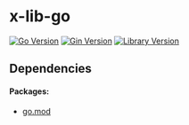 # x-lib-go
[![Go Version](https://img.shields.io/badge/go-1.24.0-39acd7.svg)](https://go.dev/doc/devel/release)
[![Gin Version](https://img.shields.io/badge/gin-1.10.0-39acd7.svg)](https://github.com/gin-gonic/gin/releases)
[![Library Version](https://img.shields.io/badge/version-0.1.0-yellow.svg)](https://github.com/starryck/x-lib-go/releases)

## Dependencies

#### Packages:
- [go.mod](./go.mod)

